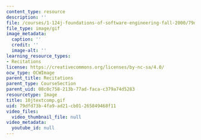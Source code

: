 ```yaml
---
content_type: resource
description: ''
file: /courses/1-124j-foundations-of-software-engineering-fall-2000/79dfd73b4fa9ad21cb01265849468f11_10jtextcomp.gif
file_type: image/gif
image_metadata:
  caption: ''
  credit: ''
  image-alt: ''
learning_resource_types:
- Recitations
license: https://creativecommons.org/licenses/by-nc-sa/4.0/
ocw_type: OCWImage
parent_title: Recitations
parent_type: CourseSection
parent_uid: 08c0c758-213b-77ad-faca-c379a74d5283
resourcetype: Image
title: 10jtextcomp.gif
uid: 79dfd73b-4fa9-ad21-cb01-265849468f11
video_files:
  video_thumbnail_file: null
video_metadata:
  youtube_id: null
---
```

